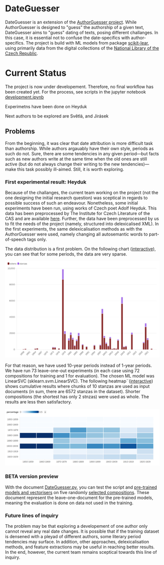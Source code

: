 # DateGuesser
DateGuesser is an extension of the [AuthorGuesser project](https://github.com/DigilabNLCR/AuthorGuesser). While AuthorGuesser is designed to "guess" the authorship of a given text, DateGuesser aims to "guess" dating of texts, posing different challanges. In this case, it is essential not to confuse the date-specifics with author-specifics. The project is build with ML models from package [scikit-lear](https://scikit-learn.org/stable/), using primarily data from the digital collections of the [National Library of the Czech Republic](https://www.en.nkp.cz/).

# Current Status

The project is now under developement. Therefore, no final workflow has been created yet. For the process, see scripts in the jupyter notebook [development.ipynb](https://github.com/DigilabNLCR/DateGuesser/blob/main/development.ipynb)

Experimetns have been done on Heyduk

Next authors to be explored are Světlá, and Jirásek

## Problems
From the beginning, it was clear that date attribution is more difficult task than authorship. While authors argauably have their own style, periods as such do not. Sure, there are some tendencies in any given period—but facts such as new authors write at the same time when the old ones are still active (but do not always change their writing to the new tendencies)—make this task possibly ill-aimed. Still, it is worth exploring.

### First experimental result: Heyduk

Because of the challanges, the current team working on the project (not the one designing the initial research question) was sceptical in regards to possible success of such an endeavour. Nonetheless, some initial experiments have been run, using works of Czech poet Adolf Heyduk. This data has been preprocessed by The Institute for Czech Literature of the CAS and are available [here](https://data.ucl.cas.cz/s/To3TMSK2G6SC6KQ). Further, the data have been preprocessed by us to fit the needs of the project (namely, structured into delexicalised XML). In the first experiments, the same delexicalisation methods as with the AuthorGuesser were used, namely changing all autosemantic words to part-of-speech tags only.

The data distribution is a first problem. On the following chart ([interactive](https://public.flourish.studio/visualisation/20673921/)), you can see that for some periods, the data are very sparse.

![Heyduk data](https://github.com/DigilabNLCR/DateGuesser/blob/main/img/heyduk_data.png)

For that reason, we have used 10-year periods instead of 1-year periods. We have run 73 leave-one-out experiments (in each case using 72 compositions for training and 1 for evaluation). The chosen ML model was LinearSVC (sklearn.svm.LinearSVC). The following heatmap¨([interactive](https://public.flourish.studio/visualisation/20676148/)) shows cumulative results where chunks of 10 stanzas are used as input documents (in sum, there are 6572 stanzas in the dataset). Shorter compositions (the shortest has only 2 stnzas) were used as whole. The results are less then satisfactory.

![Heyduk results](https://github.com/DigilabNLCR/DateGuesser/blob/main/img/heyduk_results.png)

### BETA version preview

With the document [DateGuesser.py](https://github.com/DigilabNLCR/DateGuesser/blob/main/DateGuesser.py), you can test the script and [pre-trained models and vectorisers](https://github.com/DigilabNLCR/DateGuesser/tree/main/test_models) on five randomly [selected compositions](https://github.com/DigilabNLCR/DateGuesser/tree/main/test_documents). These document represent the leave-one-document for the pre-trained models, meaning the evaluation is done on data not used in the training.

### Future lines of inquiry

The problem may be that exploring a developement of one author only cannot reveal any real date changes. It is possible that if the training dataset is densened with a pleyad of different authors, some literary period tendencies may surface. In addition, other approaches, delexicalisation methods, and feature extractions may be useful in reaching better results. In the end, however, the current team remains sceptical towards this line of inquiry.